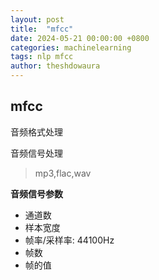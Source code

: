 ```yaml
---
layout: post
title:  "mfcc"
date: 2024-05-21 00:00:00 +0800
categories: machinelearning
tags: nlp mfcc 
author: theshdowaura
---
```

## mfcc

音频格式处理

音频信号处理

> mp3,flac,wav

**音频信号参数**

- 通道数
- 样本宽度
- 帧率/采样率: 44100Hz
- 帧数
- 帧的值